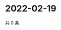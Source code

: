 # 2022-02-19

共 0 条

<!-- BEGIN WEIBO -->
<!-- 最后更新时间 Sat Feb 19 2022 11:15:27 GMT+0800 (China Standard Time) -->

<!-- END WEIBO -->
